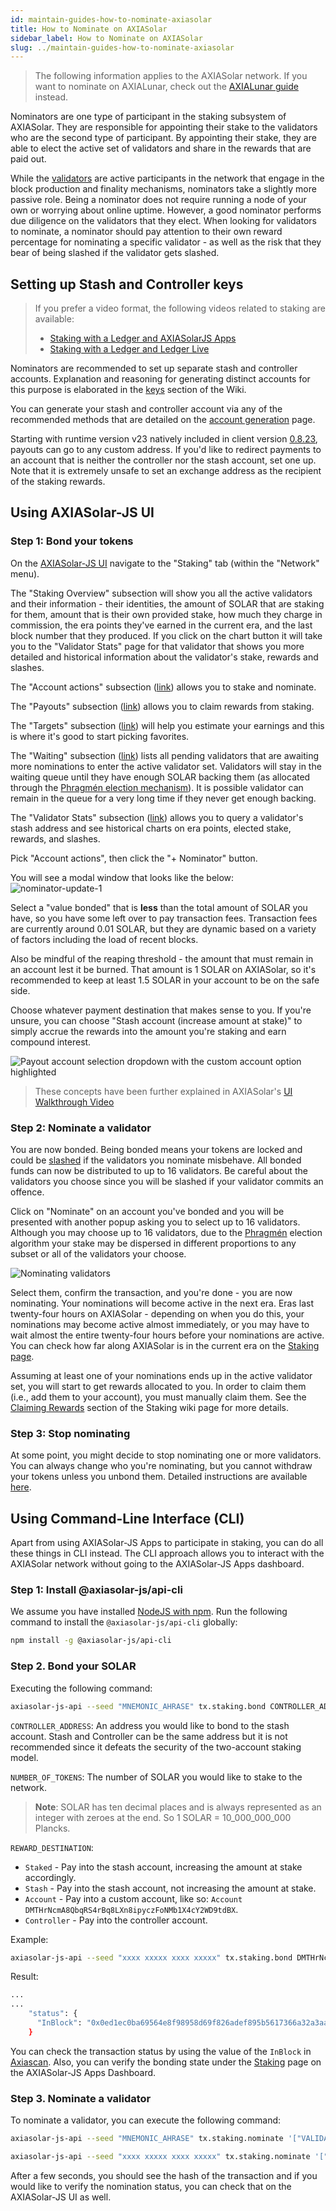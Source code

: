 ```yaml
---
id: maintain-guides-how-to-nominate-axiasolar
title: How to Nominate on AXIASolar
sidebar_label: How to Nominate on AXIASolar
slug: ../maintain-guides-how-to-nominate-axiasolar
---
```


> The following information applies to the AXIASolar network. If you want to nominate on AXIALunar,
> check out the
> [AXIALunar guide](https://lunar.wiki.axiacoin.network/docs/mirror-maintain-guides-how-to-nominate-axialunar)
> instead.

Nominators are one type of participant in the staking subsystem of AXIASolar. They are responsible
for appointing their stake to the validators who are the second type of participant. By appointing
their stake, they are able to elect the active set of validators and share in the rewards that are
paid out.

While the [validators][] are active participants in the network that engage in the block production
and finality mechanisms, nominators take a slightly more passive role. Being a nominator does not
require running a node of your own or worrying about online uptime. However, a good nominator
performs due diligence on the validators that they elect. When looking for validators to nominate, a
nominator should pay attention to their own reward percentage for nominating a specific validator -
as well as the risk that they bear of being slashed if the validator gets slashed.

## Setting up Stash and Controller keys

> If you prefer a video format, the following videos related to staking are available:
>
> - [Staking with a Ledger and AXIASolarJS Apps](https://www.youtube.com/watch?v=VN4S8MofEW8)
> - [Staking with a Ledger and Ledger Live](https://www.youtube.com/watch?v=obZyGeHrm_M&list=PLOyWqupZ-WGuAuS00rK-pebTMAOxW41W8&index=43)

Nominators are recommended to set up separate stash and controller accounts. Explanation and
reasoning for generating distinct accounts for this purpose is elaborated in the [keys][] section of
the Wiki.

You can generate your stash and controller account via any of the recommended methods that are
detailed on the [account generation][] page.

Starting with runtime version v23 natively included in client version
[0.8.23](https://github.com/axia-tech/axiasolar/releases/tag/v0.8.23), payouts can go to any custom
address. If you'd like to redirect payments to an account that is neither the controller nor the
stash account, set one up. Note that it is extremely unsafe to set an exchange address as the
recipient of the staking rewards.

## Using AXIASolar-JS UI

### Step 1: Bond your tokens

On the [AXIASolar-JS UI](https://axiasolar.js.org/apps) navigate to the "Staking" tab (within the
"Network" menu).

The "Staking Overview" subsection will show you all the active validators and their information -
their identities, the amount of SOLAR that are staking for them, amount that is their own provided
stake, how much they charge in commission, the era points they've earned in the current era, and the
last block number that they produced. If you click on the chart button it will take you to the
"Validator Stats" page for that validator that shows you more detailed and historical information
about the validator's stake, rewards and slashes.

The "Account actions" subsection ([link](https://axiasolar.js.org/apps/#/staking/actions)) allows you
to stake and nominate.

The "Payouts" subsection ([link](https://axiasolar.js.org/apps/#/staking/payouts)) allows you to
claim rewards from staking.

The "Targets" subsection ([link](https://axiasolar.js.org/apps/#/staking/targets)) will help you
estimate your earnings and this is where it's good to start picking favorites.

The "Waiting" subsection ([link](https://axiasolar.js.org/apps/#/staking/waiting)) lists all pending
validators that are awaiting more nominations to enter the active validator set. Validators will
stay in the waiting queue until they have enough SOLAR backing them (as allocated through the
[Phragmén election mechanism](../learn/learn-phragmen.md)). It is possible validator can remain in the queue
for a very long time if they never get enough backing.

The "Validator Stats" subsection ([link](https://axiasolar.js.org/apps/#/staking/query)) allows you
to query a validator's stash address and see historical charts on era points, elected stake,
rewards, and slashes.

Pick "Account actions", then click the "+ Nominator" button.

You will see a modal window that looks like the below:
![nominator-update-1](../assets/axiasolarjs_nominate_button.png)

Select a "value bonded" that is **less** than the total amount of SOLAR you have, so you have some
left over to pay transaction fees. Transaction fees are currently around 0.01 SOLAR, but they are
dynamic based on a variety of factors including the load of recent blocks.

Also be mindful of the reaping threshold - the amount that must remain in an account lest it be
burned. That amount is 1 SOLAR on AXIASolar, so it's recommended to keep at least 1.5 SOLAR in your
account to be on the safe side.

Choose whatever payment destination that makes sense to you. If you're unsure, you can choose "Stash
account (increase amount at stake)" to simply accrue the rewards into the amount you're staking and
earn compound interest.

![Payout account selection dropdown with the custom account option highlighted](../assets/payout/01.png)

> These concepts have been further explained in AXIASolar's
> [UI Walkthrough Video](https://www.youtube.com/watch?v=mNStMPZjiHM&list=PLOyWqupZ-WGuAuS00rK-pebTMAOxW41W8)

### Step 2: Nominate a validator

You are now bonded. Being bonded means your tokens are locked and could be
[slashed](../learn/learn-staking.md#slashing) if the validators you nominate misbehave. All bonded funds can
now be distributed to up to 16 validators. Be careful about the validators you choose since you will
be slashed if your validator commits an offence.

Click on "Nominate" on an account you've bonded and you will be presented with another popup asking
you to select up to 16 validators. Although you may choose up to 16 validators, due to the
[Phragmén](../learn/learn-phragmen.md) election algorithm your stake may be dispersed in different
proportions to any subset or all of the validators your choose.

![Nominating validators](../assets/axiasolarjs_setup_nominator2.png)

Select them, confirm the transaction, and you're done - you are now nominating. Your nominations
will become active in the next era. Eras last twenty-four hours on AXIASolar - depending on when you
do this, your nominations may become active almost immediately, or you may have to wait almost the
entire twenty-four hours before your nominations are active. You can check how far along AXIASolar is
in the current era on the [Staking page](https://axiasolar.js.org/apps/#/staking).

Assuming at least one of your nominations ends up in the active validator set, you will start to get
rewards allocated to you. In order to claim them (i.e., add them to your account), you must manually
claim them. See the [Claiming Rewards](../learn/learn-staking.md#claiming-rewards) section of the Staking
wiki page for more details.

### Step 3: Stop nominating

At some point, you might decide to stop nominating one or more validators. You can always change who
you're nominating, but you cannot withdraw your tokens unless you unbond them. Detailed instructions
are available [here](maintain-guides-how-to-unbond.md).

## Using Command-Line Interface (CLI)

Apart from using AXIASolar-JS Apps to participate in staking, you can do all these things in CLI
instead. The CLI approach allows you to interact with the AXIASolar network without going to the
AXIASolar-JS Apps dashboard.

### Step 1: Install @axiasolar-js/api-cli

We assume you have installed [NodeJS with npm](https://nodejs.org). Run the following command to
install the `@axiasolar-js/api-cli` globally:

```bash
npm install -g @axiasolar-js/api-cli
```

### Step 2. Bond your SOLAR

Executing the following command:

```bash
axiasolar-js-api --seed "MNEMONIC_AHRASE" tx.staking.bond CONTROLLER_ADDRESS NUMBER_OF_TOKENS REWARD_DESTINATION --ws WEBSOCKET_ENDPOINT
```

`CONTROLLER_ADDRESS`: An address you would like to bond to the stash account. Stash and Controller
can be the same address but it is not recommended since it defeats the security of the two-account
staking model.

`NUMBER_OF_TOKENS`: The number of SOLAR you would like to stake to the network.

> **Note**: SOLAR has ten decimal places and is always represented as an integer with zeroes at the
> end. So 1 SOLAR = 10_000_000_000 Plancks.

`REWARD_DESTINATION`:

- `Staked` - Pay into the stash account, increasing the amount at stake accordingly.
- `Stash` - Pay into the stash account, not increasing the amount at stake.
- `Account` - Pay into a custom account, like so:
  `Account DMTHrNcmA8QbqRS4rBq8LXn8ipyczFoNMb1X4cY2WD9tdBX`.
- `Controller` - Pay into the controller account.

Example:

```bash
axiasolar-js-api --seed "xxxx xxxxx xxxx xxxxx" tx.staking.bond DMTHrNcmA8QbqRS4rBq8LXn8ipyczFoNMb1X4cY2WD9tdBX 1000000000000 Staked --ws wss://rpc.axiasolar.io
```

Result:

```bash
...
...
    "status": {
      "InBlock": "0x0ed1ec0ba69564e8f98958d69f826adef895b5617366a32a3aa384290e98514e"
    }
```

You can check the transaction status by using the value of the `InBlock` in
[Axiascan](https://axiascan.io/axiasolar-cc1). Also, you can verify the bonding state under the
[Staking](https://axiasolar.js.org/apps/#/staking/actions) page on the AXIASolar-JS Apps Dashboard.

### Step 3. Nominate a validator

To nominate a validator, you can execute the following command:

```bash
axiasolar-js-api --seed "MNEMONIC_AHRASE" tx.staking.nominate '["VALIDATOR_ADDRESS"]' --ws WS_ENDPOINT
```

```bash
axiasolar-js-api --seed "xxxx xxxxx xxxx xxxxx" tx.staking.nominate '["CmD9vaMYoiKe7HiFnfkftwvhKbxN9bhyjcDrfFRGbifJEG8","E457XaKbj2yTB2URy8N4UuzmyuFRkcdxYs67UvSgVr7HyFb"]' --ws wss://rpc.axiasolar.io
```

After a few seconds, you should see the hash of the transaction and if you would like to verify the
nomination status, you can check that on the AXIASolar-JS UI as well.

[validators]: maintain-guides-how-to-validate-axiasolar.md
[keys]: ../learn/learn-keys.md###"controller"-and-"stash"-keys
[account generation]: ../learn/learn-account-generation.md
